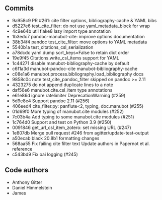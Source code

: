 Commits
-------

- 9a958c9 PR #261: cite filter options, bibliography-cache & YAML bibs
- d5227e6 test_cite_filter: do not use yaml_metadata_block for wrap
- 4c9e64b util flake8 lazy import type annotation
- 1b3edc7 pandoc-manubot-cite: improve options documentation
- 38b34f4 pandoc test_cite_filter: move options to YAML metadata
- 5540b1a test_citations_csl_serialization
- a78dcdc yaml.dump sort_keys=False to retain dict order
- 19e9f45 Citations.write_csl_items support for YAML
- 1c44271 disable manubot-bibliography-cache by default
- c6f1a3d manubot-pandoc-cite manubot-bibliography-cache
- c08e1a6 manubot.process.bibliography.load_bibliography docs
- 9858c0c note test_cite_pandoc_filter skipped on pandoc >= 2.11
- 4323275 do not append duplicate lines to a note
- daf56e6 manubot.cite.csl_item type annotations
- e61e86d ignore ratelimiter DeprecationWarning (#259)
- 5d9e8e4 Support pandoc 2.11 (#256)
- 406eed4 cite_filter.py: panflute<2, typing, doc.manubot (#255)
- 01d69f0 More typing of manubot.cite modules (#252)
- 7c03b4a Add typing to some manubot.cite modules (#251)
- 1c764d0 Support and test on Python 3.9 (#250)
- 0091846 get_url_csl_item_zotero: set missing URL (#247)
- 1e807db Merge pull request #246 from agitter/update-test-output
- a50ecab black 20.8b1 formatting changes
- 568aa55 Fix failing cite filter text Update authors in Papernot et al. reference
- c543bd9 Fix oai logging (#245)


Code authors
------------

- Anthony Gitter
- Daniel Himmelstein
- James
